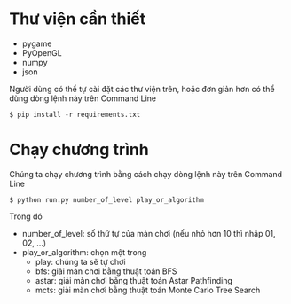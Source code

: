 # Thư viện cần thiết
- pygame
- PyOpenGL
- numpy
- json

Người dùng có thể tự cài đặt các thư viện trên, hoặc đơn giản hơn có thể dùng dòng lệnh này trên Command Line
```
$ pip install -r requirements.txt
```
# Chạy chương trình
Chúng ta chạy chương trình bằng cách chạy dòng lệnh này trên Command Line
```
$ python run.py number_of_level play_or_algorithm
```
Trong đó
- number_of_level: số thứ tự của màn chơi (nếu nhỏ hơn 10 thì nhập 01, 02, ...)
- play_or_algorithm: chọn một trong
    - play: chúng ta sẽ tự chơi
    - bfs: giải màn chơi bằng thuật toán BFS
    - astar: giải màn chơi bằng thuật toán Astar Pathfinding
    - mcts: giải màn chơi bằng thuật toán Monte Carlo Tree Search